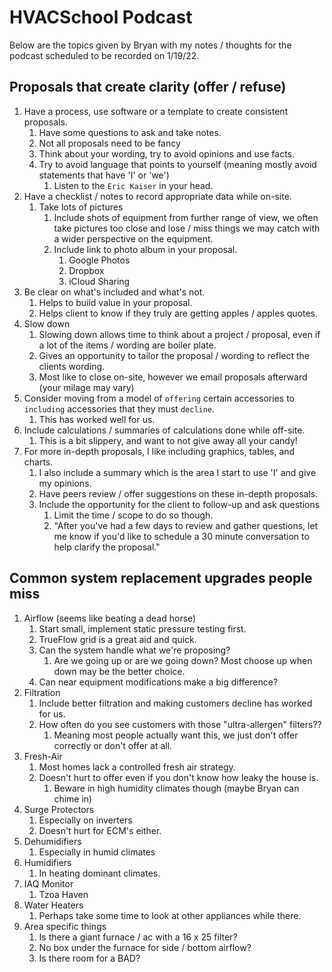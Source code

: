# HVACSchool Podcast

Below are the topics given by Bryan with my notes / thoughts for the podcast
scheduled to be recorded on 1/19/22.

## Proposals that create clarity (offer / refuse)

1. Have a process, use software or a template to create consistent proposals.
    1. Have some questions to ask and take notes.
    1. Not all proposals need to be fancy
    1. Think about your wording, try to avoid opinions and use facts.
    1. Try to avoid language that points to yourself (meaning mostly avoid
     statements that have 'I' or 'we')
        1. Listen to the `Eric Kaiser` in your head.
1. Have a checklist / notes to record appropriate data while on-site.
    1. Take lots of pictures
        1. Include shots of equipment from further range of view, we often take
           pictures too close and lose / miss things we may catch with a wider
           perspective on the equipment.
        1. Include link to photo album in your proposal.
            1. Google Photos
            1. Dropbox
            1. iCloud Sharing
1. Be clear on what's included and what's not.
    1. Helps to build value in your proposal.
    1. Helps client to know if they truly are getting apples / apples quotes.
1. Slow down
    1. Slowing down allows time to think about a project / proposal, even if a
       lot of the items / wording are boiler plate.
    1. Gives an opportunity to tailor the proposal / wording to reflect the
       clients wording.
    1. Most like to close on-site, however we email proposals afterward
       (your milage may vary)
1. Consider moving from a model of `offering` certain accessories to
   `including` accessories that they must `decline`.
    1. This has worked well for us.
1. Include calculations / summaries of calculations done while off-site.
    1. This is a bit slippery, and want to not give away all your candy!
1. For more in-depth proposals, I like including graphics, tables, and charts.
    1. I also include a summary which is the area I start to use 'I' and give
       my opinions.
    1. Have peers review / offer suggestions on these in-depth proposals.
    1. Include the opportunity for the client to follow-up and ask questions
        1. Limit the time / scope to do so though.
        1. "After you've had a few days to review and gather questions, let me
           know if you'd like to schedule a 30 minute conversation to help
           clarify the proposal."

## Common system replacement upgrades people miss

1. Airflow (seems like beating a dead horse)
    1. Start small, implement static pressure testing first.
    1. TrueFlow grid is a great aid and quick.
    1. Can the system handle what we're proposing?
        1. Are we going up or are we going down? Most choose up when down may be
           the better choice.
    1. Can near equipment modifications make a big difference?
1. Filtration
    1. Include better filtration and making customers decline has worked for us.
    1. How often do you see customers with those "ultra-allergen" filters??
        1. Meaning most people actually want this, we just don't offer correctly
           or don't offer at all.
1. Fresh-Air
    1. Most homes lack a controlled fresh air strategy.
    1. Doesn't hurt to offer even if you don't know how leaky the house is.
        1. Beware in high humidity climates though (maybe Bryan can chime in)
1. Surge Protectors
    1. Especially on inverters
    1. Doesn't hurt for ECM's either.
1. Dehumidifiers
    1. Especially in humid climates
1. Humidifiers
    1. In heating dominant climates.
1. IAQ Monitor
    1. Tzoa Haven
1. Water Heaters
    1. Perhaps take some time to look at other appliances while there.
1. Area specific things
    1. Is there a giant furnace / ac with a 16 x 25 filter?
    1. No box under the furnace for side / bottom airflow?
    1. Is there room for a BAD?
